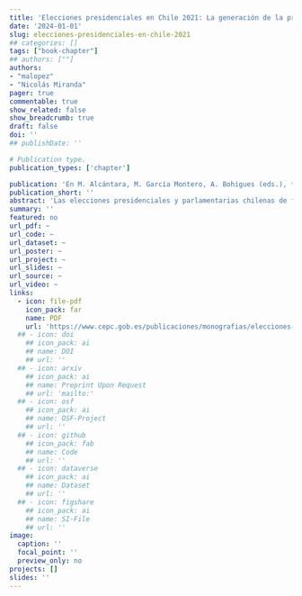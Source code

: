 ```yaml
---
title: 'Elecciones presidenciales en Chile 2021: La generación de la protesta estudiantil llega al gobierno'
date: '2024-01-01'
slug: elecciones-presidenciales-en-chile-2021
## categories: []
tags: ["book-chapter"]
## authors: [""]
authors:
- "malopez"
- "Nicolás Miranda"
pager: true
commentable: true
show_related: false
show_breadcrumb: true
draft: false
doi: ''
## publishDate: ''

# Publication type.
publication_types: ['chapter']

publication: 'En M. Alcántara, M. García Montero, A. Bohigues (eds.), *Elecciones en Tiempos de Pandemia (2020-2023)*. Madrid: Centro de Estudios Políticos y Constitucionales'
publication_short: ''
abstract: 'Las elecciones presidenciales y parlamentarias chilenas de fines de 2021 han sido las más inciertas, competitivas y polarizadas de las últimas tres décadas. Estas elecciones estuvieron marcadas por las masivas movilizaciones sociales de 2019, el plebiscito de reforma de la Constitución y las elecciones de representantes encargados de la redacción de una nueva Carta Fundamental. En la elección presidencial, por primera vez desde el retorno a la democracia, la segunda vuelta enfrentó a dos candidatos que no representaban partidos tradicionales: Gabriel Boric y José Antonio Kast. Boric, terminó ganando los comicios apoyado por una alianza de partidos y organizaciones sociales de izquierda radical a los que se le unió en el balotaje la izquierda chilena tradicional. En cambio, en las elecciones para la Cámara Baja los partidos tradicionales recuperaron parte de su fuerza, pero con el cambio de sistema electoral hacia uno proporcional, que se implementó en las elecciones de 2017, se incorporaron nuevos actores, lo cual aumentó la fragmentación. En este capítulo se analizan las elecciones presidenciales y legislativas chilenas de 2021 desde la perspectiva de la polarización de los actores políticos y la constante indiferencia de la ciudadanía por la participación política tradicional.'
summary: ''
featured: no
url_pdf: ~
url_code: ~
url_dataset: ~
url_poster: ~
url_project: ~
url_slides: ~
url_source: ~
url_video: ~
links:
  - icon: file-pdf
    icon_pack: far
    name: PDF
    url: 'https://www.cepc.gob.es/publicaciones/monografias/elecciones-en-america-latina-de-pandemia-y-de-derrotas-2020-2023-volumen-2'
  ## - icon: doi
    ## icon_pack: ai
    ## name: DOI
    ## url: ''
  ## - icon: arxiv
    ## icon_pack: ai
    ## name: Preprint Upon Request
    ## url: 'mailto:'
  ## - icon: osf
    ## icon_pack: ai
    ## name: OSF-Project
    ## url: ''
  ## - icon: github
    ## icon_pack: fab
    ## name: Code
    ## url: ''
  ## - icon: dataverse
    ## icon_pack: ai
    ## name: Dataset
    ## url: ''
  ## - icon: figshare
    ## icon_pack: ai
    ## name: SI-File
    ## url: ''
image:
  caption: ''
  focal_point: ''
  preview_only: no
projects: []
slides: ''
---
```

